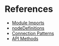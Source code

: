 # References

- [Module Imports](module_imports.md)
- [nodeDefinitions](nodedefinitions.md)
- [Connection Patterns](connection_patterns.md)
- [API Methods]()